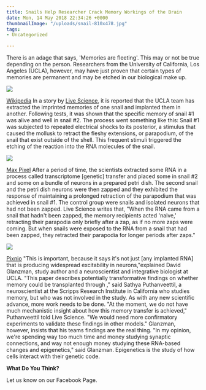 ```yaml
---
title: Snails Help Researcher Crack Memory Workings of the Brain
date: Mon, 14 May 2018 22:34:26 +0000
thumbnailImage: "/uploads/snail-810x478.jpg"
tags:
- Uncategorized

---
```

There is an adage that says, 'Memories are fleeting'. This may or not be true depending on the person. Researchers from the University of California, Los Angeles (UCLA), however, may have just proven that certain types of memories are permanent and may be etched in our biological make up. 

![](http://newsattorneys.staging.wpengine.com/wp-content/uploads/2018/05/snail-1024x604.jpg) 

[Wikipedia](https://en.wikipedia.org/wiki/File:Grapevinesnail_01.jpg) In a story by [Live Science](https://www.livescience.com/62559-snail-memory-rna-transfer.html), it is reported that the UCLA team has extracted the imprinted memories of one snail and implanted them in another. Following tests, it was shown that the specific memory of snail #1 was alive and well in snail #2. The process went something like this: Snail #1 was subjected to repeated electrical shocks to its posterior, a stimulus that caused the mollusk to retract the fleshy extensions, or parapodium, of the snail that exist outside of the shell. This frequent stimuli triggered the etching of the reaction into the RNA molecules of the snail.

 ![](http://newsattorneys.staging.wpengine.com/wp-content/uploads/2018/05/snail1-2.jpg)

 [Max Pixel](https://www.maxpixel.net/Snails-Competition-Shell-Slow-Race-Gastropods-1753611) After a period of time, the scientists extracted some RNA in a process called transcriptome \[genetic\] transfer and placed some in snail #2 and some on a bundle of neurons in a prepared petri dish. The second snail and the petri dish neurons were then zapped and they exhibited the response of maintaining a prolonged retraction of the parapodium that was achieved in snail #1. The control group were snails and isolated neurons that had not been zapped. Live Science writes that, "When the RNA came from a snail that hadn't been zapped, the memory recipients acted 'naive,' retracting their parapodia only briefly after a zap, as if no more zaps were coming. But when snails were exposed to the RNA from a snail that had been zapped, they retracted their parapodia for longer periods after zaps." 

![](http://newsattorneys.staging.wpengine.com/wp-content/uploads/2018/05/snail-pixio-1024x606.jpg) 

[Pixnio](https://pixnio.com/fauna-animals/snails-and-slugs/garden-leaf-snail-grass-animal-nature-plant) "This is important, because it says it's not just \[any implanted RNA\] that is producing widespread excitability in neurons,"explained David Glanzman, study author and a neuroscientist and integrative biologist at UCLA. "This paper describes potentially transformative findings on whether memory could be transplanted through ," said Sathya Puthanveettil, a neuroscientist at the Scripps Research Institute in California who studies memory, but who was not involved in the study. As with any new scientific advance, more work needs to be done. "At the moment, we do not have much mechanistic insight about how this memory transfer is achieved," Puthanveettil told Live Science. "We would need more confirmatory experiments to validate these findings in other models." Glanzman, however, insists that his teams findings are the real thing. "In my opinion, we're spending way too much time and money studying synaptic connections, and way not enough money studying these RNA-based changes and epigenetics," said Glanzman. Epigenetics is the study of how cells interact with their genetic code.

**What Do You Think?**

Let us know on our Facebook Page.